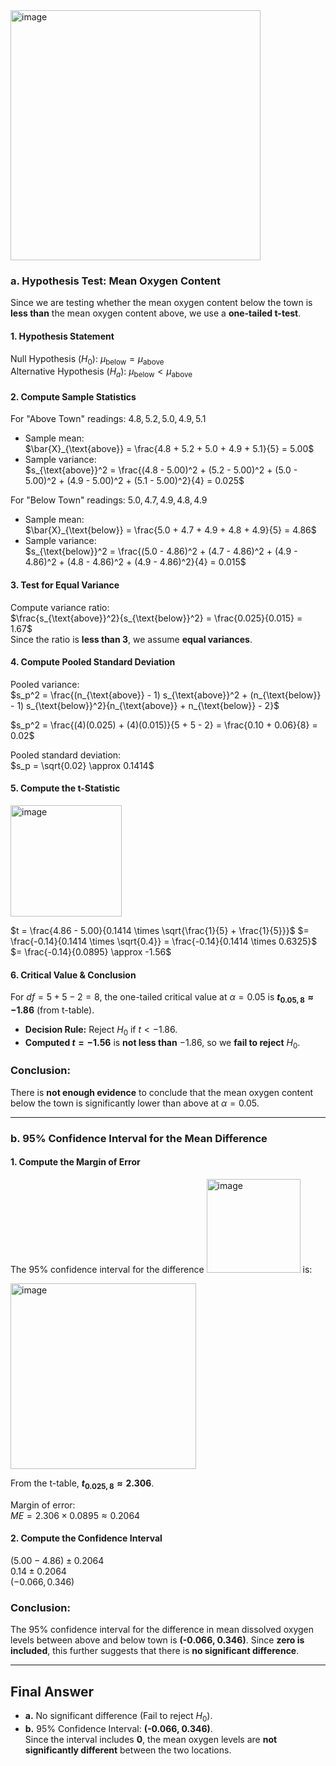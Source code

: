 <img width="400" alt="image" src="https://github.com/user-attachments/assets/eeaeeb4d-15c2-40d9-b6fc-6d3a0c8a2a1b" />  

### **a. Hypothesis Test: Mean Oxygen Content**  

Since we are testing whether the mean oxygen content below the town is **less than** the mean oxygen content above, we use a **one-tailed t-test**.  

#### **1. Hypothesis Statement**  
Null Hypothesis ($H_0$): $μ_{\text{below}} = μ_{\text{above}}$  
Alternative Hypothesis ($H_a$): $μ_{\text{below}} < μ_{\text{above}}$  

#### **2. Compute Sample Statistics**  
For "Above Town" readings: $4.8, 5.2, 5.0, 4.9, 5.1$  
- Sample mean:  
  $\bar{X}_{\text{above}} = \frac{4.8 + 5.2 + 5.0 + 4.9 + 5.1}{5} = 5.00$ 
- Sample variance:  
  $s_{\text{above}}^2 = \frac{(4.8 - 5.00)^2 + (5.2 - 5.00)^2 + (5.0 - 5.00)^2 + (4.9 - 5.00)^2 + (5.1 - 5.00)^2}{4} = 0.025$

For "Below Town" readings: $5.0, 4.7, 4.9, 4.8, 4.9$  
- Sample mean:  
  $\bar{X}_{\text{below}} = \frac{5.0 + 4.7 + 4.9 + 4.8 + 4.9}{5} = 4.86$  
- Sample variance:  
  $s_{\text{below}}^2 = \frac{(5.0 - 4.86)^2 + (4.7 - 4.86)^2 + (4.9 - 4.86)^2 + (4.8 - 4.86)^2 + (4.9 - 4.86)^2}{4} = 0.015$

#### **3. Test for Equal Variance**  
Compute variance ratio:  
$\frac{s_{\text{above}}^2}{s_{\text{below}}^2} = \frac{0.025}{0.015} = 1.67$  
Since the ratio is **less than 3**, we assume **equal variances**.  

#### **4. Compute Pooled Standard Deviation**  
Pooled variance:  
$s_p^2 = \frac{(n_{\text{above}} - 1) s_{\text{above}}^2 + (n_{\text{below}} - 1) s_{\text{below}}^2}{n_{\text{above}} + n_{\text{below}} - 2}$

$s_p^2 = \frac{(4)(0.025) + (4)(0.015)}{5 + 5 - 2} = \frac{0.10 + 0.06}{8} = 0.02$

Pooled standard deviation:  
$s_p = \sqrt{0.02} \approx 0.1414$ 

#### **5. Compute the t-Statistic** 
<img width="178" alt="image" src="https://github.com/user-attachments/assets/0ed05ba0-6228-4433-b250-0a8b89d8d174" />


$t = \frac{4.86 - 5.00}{0.1414 \times \sqrt{\frac{1}{5} + \frac{1}{5}}}$
$= \frac{-0.14}{0.1414 \times \sqrt{0.4}} = \frac{-0.14}{0.1414 \times 0.6325}$  
$= \frac{-0.14}{0.0895} \approx -1.56$

#### **6. Critical Value & Conclusion**  
For $df = 5 + 5 - 2 = 8$, the one-tailed critical value at $\alpha = 0.05$ is **$t_{0.05,8} \approx -1.86$** (from t-table).  

- **Decision Rule:** Reject $H_0$ if $t < -1.86$.  
- **Computed $t = -1.56$** is **not less than** $-1.86$, so we **fail to reject** $H_0$.  

### **Conclusion:**  
There is **not enough evidence** to conclude that the mean oxygen content below the town is significantly lower than above at $\alpha = 0.05$.  

---

### **b. 95% Confidence Interval for the Mean Difference**  

#### **1. Compute the Margin of Error**  
The 95% confidence interval for the difference <img width="150" alt="image" src="https://github.com/user-attachments/assets/0fa62879-14c4-48b2-b297-85ba536b7077" />
 is:  

<img width="297" alt="image" src="https://github.com/user-attachments/assets/9234f59b-4424-43c8-b0e9-c44b4f23c558" />


From the t-table, **$t_{0.025,8} \approx 2.306$**.  

Margin of error:  
$ME = 2.306 \times 0.0895 \approx 0.2064$  

#### **2. Compute the Confidence Interval**  
$(5.00 - 4.86) \pm 0.2064$  
$0.14 \pm 0.2064$  
$( -0.066, 0.346 )$  

### **Conclusion:**  
The 95% confidence interval for the difference in mean dissolved oxygen levels between above and below town is **(-0.066, 0.346)**. Since **zero is included**, this further suggests that there is **no significant difference**.  

---

## **Final Answer**  
- **a.** No significant difference ($\text{Fail to reject } H_0$).  
- **b.** 95% Confidence Interval: **(-0.066, 0.346)**.  
  Since the interval includes **0**, the mean oxygen levels are **not significantly different** between the two locations. 
